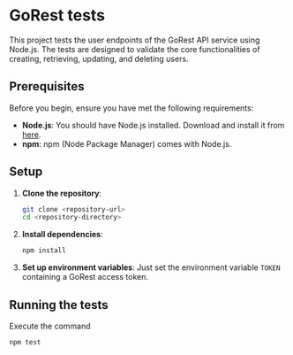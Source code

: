 # GoRest tests

This project tests the user endpoints of the GoRest API service using Node.js. The tests are designed to validate the core functionalities of creating, retrieving, updating, and deleting users.

## Prerequisites

Before you begin, ensure you have met the following requirements:

- **Node.js**: You should have Node.js installed. Download and install it from [here](https://nodejs.org/).
- **npm**: npm (Node Package Manager) comes with Node.js.

## Setup

1. **Clone the repository**:
   ```bash
   git clone <repository-url>
   cd <repository-directory>
   ```

2. **Install dependencies**:
   ```bash
   npm install
   ```

3. **Set up environment variables**:
   Just set the environment variable `TOKEN` containing a GoRest access token.

## Running the tests

Execute the command
```bash
npm test
```